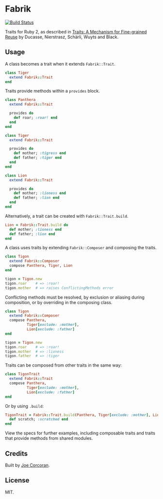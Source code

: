 # Fabrik

[![Build Status](https://travis-ci.org/joecorcoran/fabrik.svg?branch=master)](https://travis-ci.org/joecorcoran/fabrik)

Traits for Ruby 2, as described in [Traits: A Mechanism for
Fine-grained Reuse][paper] by Ducasse, Nierstrasz, Schärli, Wuyts and Black.

## Usage

A class becomes a trait when it extends `Fabrik::Trait`.

```ruby
class Tiger
  extend Fabrik::Trait
end
```

Traits provide methods within a `provides` block.

```ruby
class Panthera
  extend Fabrik::Trait

  provides do
    def roar; :roar! end
  end
end
```

```ruby
class Tiger
  extend Fabrik::Trait

  provides do
    def mother; :tigress end
    def father; :tiger end
  end
end
```

```ruby
class Lion
  extend Fabrik::Trait

  provides do
    def mother; :lioness end
    def father; :lion end
  end
end
```

Alternatively, a trait can be created with `Fabrik::Trait.build`.

```ruby
Lion = Fabrik::Trait.build do
  def mother; :lioness end
  def father; :lion end
end
```

A class uses traits by extending `Fabrik::Composer` and composing the traits.

```ruby
class Tigon
  extend Fabrik::Composer
  compose Panthera, Tiger, Lion
end
```

```ruby
tigon = Tigon.new
tigon.roar    # => :roar!
tigon.mother  # => raises ConflictingMethods error
```

Conflicting methods must be resolved, by exclusion or aliasing during
composition, or by overriding in the composing class.

```ruby
class Tigon
  extend Fabrik::Composer
  compose Panthera,
          Tiger[exclude: :mother],
          Lion[exclude: :father]
end
```

```ruby
tigon = Tigon.new
tigon.roar    # => :roar!
tigon.mother  # => :lioness
tigon.father  # => :tiger
```

Traits can be composed from other traits in the same way:

```ruby
class TigonTrait
  extend Fabrik::Trait
  compose Panthera,
          Tiger[exclude: :mother],
          Lion[exclude: :father]
end
```

Or by using `.build`:

```ruby
TigonTrait = Fabrik::Trait.build(Panthera, Tiger[exclude: :mother], Lion[exclude: :father]) do
  def scratch; :scratched end
end
```

View the specs for further examples, including composable traits and traits
that provide methods from shared modules.

## Credits

Built by [Joe Corcoran][me].

## License

MIT.

[paper]: http://scg.unibe.ch/archive/papers/Duca06bTOPLASTraits.pdf
[me]: https://corcoran.io

